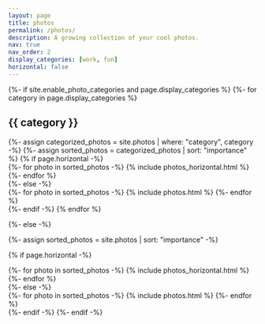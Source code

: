 ```yaml
---
layout: page
title: photos
permalink: /photos/
description: A growing collection of your cool photos.
nav: true
nav_order: 2
display_categories: [work, fun]
horizontal: false
---
```


<!-- pages/photos.md -->
<div class="projects">
{%- if site.enable_photo_categories and page.display_categories %}
  <!-- Display categorized photos -->
  {%- for category in page.display_categories %}
  <h2 class="category">{{ category }}</h2>
  {%- assign categorized_photos = site.photos | where: "category", category -%}
  {%- assign sorted_photos = categorized_photos | sort: "importance" %}
  <!-- Generate cards for each photo -->
  {% if page.horizontal -%}
  <div class="container">
    <div class="row row-cols-2">
    {%- for photo in sorted_photos -%}
      {% include photos_horizontal.html %}
    {%- endfor %}
    </div>
  </div>
  {%- else -%}
  <div class="grid">
    {%- for photo in sorted_photos -%}
      {% include photos.html %}
    {%- endfor %}
  </div>
  {%- endif -%}
  {% endfor %}

{%- else -%}
<!-- Display photos without categories -->
  {%- assign sorted_photos = site.photos | sort: "importance" -%}
  <!-- Generate cards for each photo -->
  {% if page.horizontal -%}
  <div class="container">
    <div class="row row-cols-2">
    {%- for photo in sorted_photos -%}
      {% include photos_horizontal.html %}
    {%- endfor %}
    </div>
  </div>
  {%- else -%}
  <div class="grid">
    {%- for photo in sorted_photos -%}
      {% include photos.html %}
    {%- endfor %}
  </div>
  {%- endif -%}
{%- endif -%}
</div>
